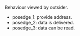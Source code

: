 Behaviour viewed by outsider. 

- posedge_1: provide address. 
- posedge_2: data is delivered. 
- posedge_3: data can be read. 